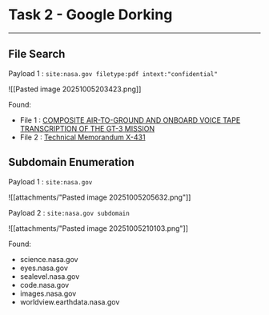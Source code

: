 # Task 2 - Google Dorking
---

## File Search

Payload 1 : `site:nasa.gov filetype:pdf intext:"confidential"`

![[Pasted image 20251005203423.png]]

Found:

- File 1 : [COMPOSITE AIR-TO-GROUND AND ONBOARD VOICE TAPE TRANSCRIPTION OF THE GT-3 MISSION](https://historycollection.jsc.nasa.gov/JSCHistoryPortal/history/mission_trans/GT03_TEC.PDF)
- File 2 : [Technical Memorandum X-431](https://ntrs.nasa.gov/api/citations/19630004032/downloads/19630004032.pdf)

## Subdomain Enumeration

Payload 1 : `site:nasa.gov`


![[attachments/"Pasted image 20251005205632.png"]]

Payload 2 : `site:nasa.gov subdomain`

![[attachments/"Pasted image 20251005210103.png"]]

Found:
- science.nasa.gov
- eyes.nasa.gov
- sealevel.nasa.gov
- code.nasa.gov
- images.nasa.gov
- worldview.earthdata.nasa.gov

